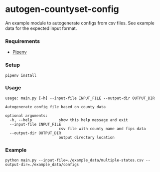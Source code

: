 # autogen-countyset-config
An example module to autogenerate configs from csv files. See example data for the expected input format.

### Requirements
* [Pipenv](https://pipenv-fork.readthedocs.io/en/latest/install.html)

### Setup 
```
pipenv install
```

### Usage
```
usage: main.py [-h] --input-file INPUT_FILE --output-dir OUTPUT_DIR

Autogenerate config file based on county data

optional arguments:
  -h, --help            show this help message and exit
  --input-file INPUT_FILE
                        csv file with county name and fips data
  --output-dir OUTPUT_DIR
                        output directory location
```

### Example 
```
python main.py --input-file=./example_data/multiple-states.csv --output-dir=./example_data/configs
```
